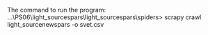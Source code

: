 The command to run the program:
...\PS06\light_sourcespars\light_sourcespars\spiders> scrapy crawl light_sourcenewspars -o svet.csv
